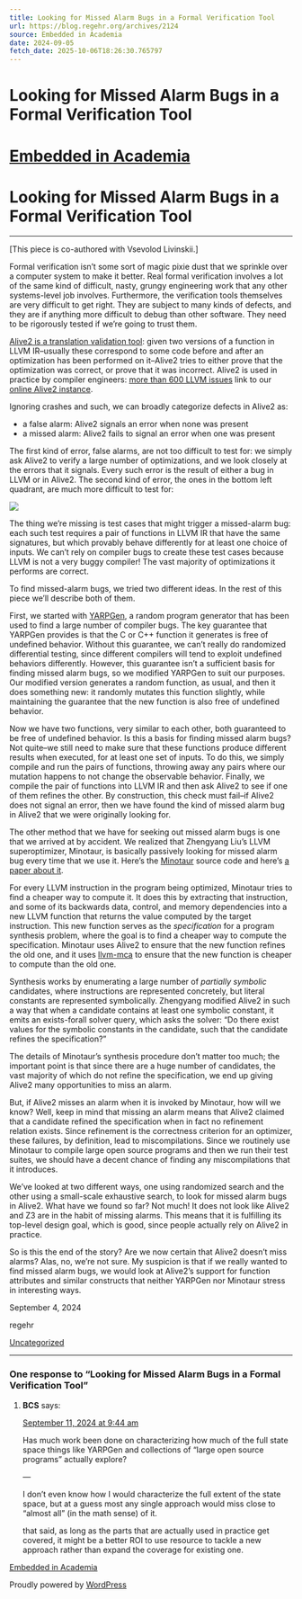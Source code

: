 ```yaml
---
title: Looking for Missed Alarm Bugs in a Formal Verification Tool
url: https://blog.regehr.org/archives/2124
source: Embedded in Academia
date: 2024-09-05
fetch_date: 2025-10-06T18:26:30.765797
---
```


# Looking for Missed Alarm Bugs in a Formal Verification Tool

# [Embedded in Academia](https://blog.regehr.org)

# Looking for Missed Alarm Bugs in a Formal Verification Tool

---

[This piece is co-authored with Vsevolod Livinskii.]

Formal verification isn’t some sort of magic pixie dust that we sprinkle over a computer system to make it better. Real formal verification involves a lot of the same kind of difficult, nasty, grungy engineering work that any other systems-level job involves. Furthermore, the verification tools themselves are very difficult to get right. They are subject to many kinds of defects, and they are if anything more difficult to debug than other software. They need to be rigorously tested if we’re going to trust them.

[Alive2 is a translation validation tool](https://users.cs.utah.edu/~regehr/alive2-pldi21.pdf): given two versions of a function in LLVM IR–usually these correspond to some code before and after an optimization has been performed on it–Alive2 tries to either prove that the optimization was correct, or prove that it was incorrect. Alive2 is used in practice by compiler engineers: [more than 600 LLVM issues](https://github.com/llvm/llvm-project/issues?q=is%3Aissue+alive2.llvm.org) link to our [online Alive2 instance](https://alive2.llvm.org/ce/).

Ignoring crashes and such, we can broadly categorize defects in Alive2 as:

* a false alarm: Alive2 signals an error when none was present
* a missed alarm: Alive2 fails to signal an error when one was present

The first kind of error, false alarms, are not too difficult to test for: we simply ask Alive2 to verify a large number of optimizations, and we look closely at the errors that it signals. Every such error is the result of either a bug in LLVM or in Alive2. The second kind of error, the ones in the bottom left quadrant, are much more difficult to test for:

![](https://blog.regehr.org/wp-content/uploads/2021/10/Screen-Shot-2021-10-20-at-12.16.35-PM-1280x817.png)

The thing we’re missing is test cases that might trigger a missed-alarm bug: each such test requires a pair of functions in LLVM IR that have the same signatures, but which provably behave differently for at least one choice of inputs. We can’t rely on compiler bugs to create these test cases because LLVM is not a very buggy compiler! The vast majority of optimizations it performs are correct.

To find missed-alarm bugs, we tried two different ideas. In the rest of this piece we’ll describe both of them.

First, we started with [YARPGen](https://github.com/intel/yarpgen), a random program generator that has been used to find a large number of compiler bugs. The key guarantee that YARPGen provides is that the C or C++ function it generates is free of undefined behavior. Without this guarantee, we can’t really do randomized differential testing, since different compilers will tend to exploit undefined behaviors differently. However, this guarantee isn’t a sufficient basis for finding missed alarm bugs, so we modified YARPGen to suit our purposes. Our modified version generates a random function, as usual, and then it does something new: it randomly mutates this function slightly, while maintaining the guarantee that the new function is also free of undefined behavior.

Now we have two functions, very similar to each other, both guaranteed to be free of undefined behavior. Is this a basis for finding missed alarm bugs? Not quite–we still need to make sure that these functions produce different results when executed, for at least one set of inputs. To do this, we simply compile and run the pairs of functions, throwing away any pairs where our mutation happens to not change the observable behavior. Finally, we compile the pair of functions into LLVM IR and then ask Alive2 to see if one of them refines the other. By construction, this check must fail–if Alive2 does not signal an error, then we have found the kind of missed alarm bug in Alive2 that we were originally looking for.

The other method that we have for seeking out missed alarm bugs is one that we arrived at by accident. We realized that Zhengyang Liu’s LLVM superoptimizer, Minotaur, is basically passively looking for missed alarm bug every time that we use it. Here’s the [Minotaur](https://github.com/minotaur-toolkit/minotaur) source code and here’s [a paper about it](https://users.cs.utah.edu/~regehr/minotaur.pdf).

For every LLVM instruction in the program being optimized, Minotaur tries to find a cheaper way to compute it. It does this by extracting that instruction, and some of its backwards data, control, and memory dependencies into a new LLVM function that returns the value computed by the target instruction. This new function serves as the *specification* for a program synthesis problem, where the goal is to find a cheaper way to compute the specification. Minotaur uses Alive2 to ensure that the new function refines the old one, and it uses [llvm-mca](https://llvm.org/docs/CommandGuide/llvm-mca.html) to ensure that the new function is cheaper to compute than the old one.

Synthesis works by enumerating a large number of *partially symbolic* candidates, where instructions are represented concretely, but literal constants are represented symbolically. Zhengyang modified Alive2 in such a way that when a candidate contains at least one symbolic constant, it emits an exists-forall solver query, which asks the solver: “Do there exist values for the symbolic constants in the candidate, such that the candidate refines the specification?”

The details of Minotaur’s synthesis procedure don’t matter too much; the important point is that since there are a huge number of candidates, the vast majority of which do not refine the specification, we end up giving Alive2 many opportunities to miss an alarm.

But, if Alive2 misses an alarm when it is invoked by Minotaur, how will we know? Well, keep in mind that missing an alarm means that Alive2 claimed that a candidate refined the specification when in fact no refinement relation exists. Since refinement is the correctness criterion for an optimizer, these failures, by definition, lead to miscompilations. Since we routinely use Minotaur to compile large open source programs and then we run their test suites, we should have a decent chance of finding any miscompilations that it introduces.

We’ve looked at two different ways, one using randomized search and the other using a small-scale exhaustive search, to look for missed alarm bugs in Alive2. What have we found so far? Not much! It does not look like Alive2 and Z3 are in the habit of missing alarms. This means that it is fulfilling its top-level design goal, which is good, since people actually rely on Alive2 in practice.

So is this the end of the story? Are we now certain that Alive2 doesn’t miss alarms? Alas, no, we’re not sure. My suspicion is that if we really wanted to find missed alarm bugs, we would look at Alive2’s support for function attributes and similar constructs that neither YARPGen nor Minotaur stress in interesting ways.

September 4, 2024

regehr

[Uncategorized](https://blog.regehr.org/archives/category/uncategorized)

---

### One response to “Looking for Missed Alarm Bugs in a Formal Verification Tool”

1. **BCS** says:

   [September 11, 2024 at 9:44 am](https://blog.regehr.org/archives/2124#comment-20751)

   Has much work been done on characterizing how much of the full state space things like YARPGen and collections of “large open source programs” actually explore?

   —

   I don’t even know how I would characterize the full extent of the state space, but at a guess most any single approach would miss close to “almost all” (in the math sense) of it.

   that said, as long as the parts that are actually used in practice get covered, it might be a better ROI to use resource to tackle a new approach rather than expand the coverage for existing one.

[Embedded in Academia](https://blog.regehr.org)

Proudly powered by [WordPress](https://wordpress.org)